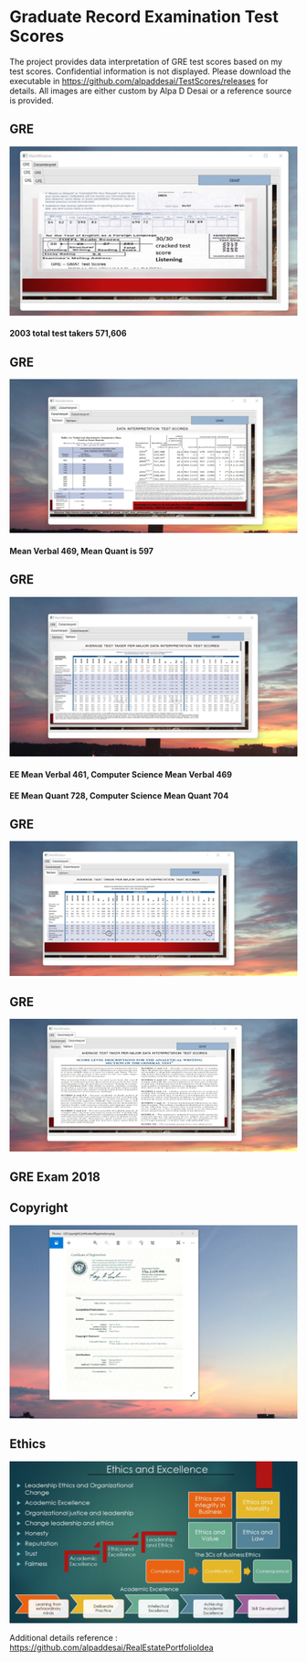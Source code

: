 # Graduate Record Examination Test Scores

The project provides data interpretation of GRE test scores based on my test scores. Confidential information is not displayed. Please download the executable in https://github.com/alpaddesai/TestScores/releases for details. All images are either custom by Alpa D Desai or a reference source is provided.

## GRE
![image](GRE_Exam.jpg)

#### 2003 total test takers 571,606

## GRE
![image](GREV.jpg)
 #### Mean Verbal 469, Mean Quant is 597

## GRE
![image](GREVI.jpg)
#### EE Mean Verbal 461, Computer Science Mean Verbal 469
#### EE Mean Quant 728, Computer Science Mean Quant 704

## GRE
![image](GREVII.jpg)

## GRE
![image](GREVIII.jpg)

## GRE Exam 2018

## Copyright
![image](USCopyrightCertificate.png)

## Ethics
![image](Ethics.jpg)

Additional details reference :  https://github.com/alpaddesai/RealEstatePortfolioIdea
